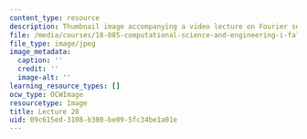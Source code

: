 ```yaml
---
content_type: resource
description: Thumbnail image accompanying a video lecture on Fourier series.
file: /media/courses/18-085-computational-science-and-engineering-i-fall-2008/09c615ed3108b300be095fc34be1a01e_28.jpg
file_type: image/jpeg
image_metadata:
  caption: ''
  credit: ''
  image-alt: ''
learning_resource_types: []
ocw_type: OCWImage
resourcetype: Image
title: Lecture 28
uid: 09c615ed-3108-b300-be09-5fc34be1a01e
---
```

